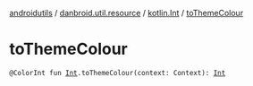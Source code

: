 [androidutils](../../index.md) / [danbroid.util.resource](../index.md) / [kotlin.Int](index.md) / [toThemeColour](./to-theme-colour.md)

# toThemeColour

`@ColorInt fun `[`Int`](https://kotlinlang.org/api/latest/jvm/stdlib/kotlin/-int/index.html)`.toThemeColour(context: Context): `[`Int`](https://kotlinlang.org/api/latest/jvm/stdlib/kotlin/-int/index.html)